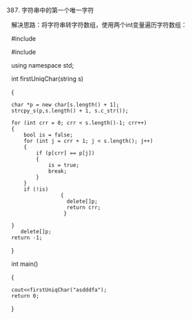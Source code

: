 ﻿387. 字符串中的第一个唯一字符解决思路：将字符串转字符数组，使用两个int变量遍历字符数组：#include<iostream>#include<string>using namespace std;int firstUniqChar(string s){	char *p = new char[s.length() + 1];	strcpy_s(p,s.length() + 1, s.c_str());		for (int crr = 0; crr < s.length()-1; crr++)	{		bool is = false;		for (int j = crr + 1; j < s.length(); j++)		{			if (p[crr] == p[j])			{				is = true;				break;			}		}		if (!is)                    {                      delete[]p;                      return crr;                     }				}       delete[]p;	return -1;}int main(){	cout<<firstUniqChar("asdddfa");	return 0;}